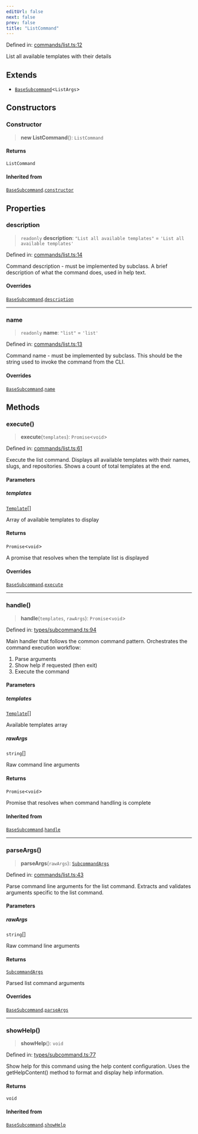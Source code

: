 ```yaml
---
editUrl: false
next: false
prev: false
title: "ListCommand"
---
```


Defined in: [commands/list.ts:12](https://github.com/yashjawale/fabr/blob/f92675816a3f8768b3ea0b7f8742e3a12556014c/src/commands/list.ts#L12)

List all available templates with their details

## Extends

- [`BaseSubcommand`](/fabr/api/types/subcommand/classes/basesubcommand/)\<`ListArgs`\>

## Constructors

### Constructor

> **new ListCommand**(): `ListCommand`

#### Returns

`ListCommand`

#### Inherited from

[`BaseSubcommand`](/fabr/api/types/subcommand/classes/basesubcommand/).[`constructor`](/fabr/api/types/subcommand/classes/basesubcommand/#constructor)

## Properties

### description

> `readonly` **description**: `"List all available templates"` = `'List all available templates'`

Defined in: [commands/list.ts:14](https://github.com/yashjawale/fabr/blob/f92675816a3f8768b3ea0b7f8742e3a12556014c/src/commands/list.ts#L14)

Command description - must be implemented by subclass.
A brief description of what the command does, used in help text.

#### Overrides

[`BaseSubcommand`](/fabr/api/types/subcommand/classes/basesubcommand/).[`description`](/fabr/api/types/subcommand/classes/basesubcommand/#description)

***

### name

> `readonly` **name**: `"list"` = `'list'`

Defined in: [commands/list.ts:13](https://github.com/yashjawale/fabr/blob/f92675816a3f8768b3ea0b7f8742e3a12556014c/src/commands/list.ts#L13)

Command name - must be implemented by subclass.
This should be the string used to invoke the command from the CLI.

#### Overrides

[`BaseSubcommand`](/fabr/api/types/subcommand/classes/basesubcommand/).[`name`](/fabr/api/types/subcommand/classes/basesubcommand/#name)

## Methods

### execute()

> **execute**(`templates`): `Promise`\<`void`\>

Defined in: [commands/list.ts:61](https://github.com/yashjawale/fabr/blob/f92675816a3f8768b3ea0b7f8742e3a12556014c/src/commands/list.ts#L61)

Execute the list command.
Displays all available templates with their names, slugs, and repositories.
Shows a count of total templates at the end.

#### Parameters

##### templates

[`Template`](/fabr/api/types/templates/interfaces/template/)[]

Array of available templates to display

#### Returns

`Promise`\<`void`\>

A promise that resolves when the template list is displayed

#### Overrides

[`BaseSubcommand`](/fabr/api/types/subcommand/classes/basesubcommand/).[`execute`](/fabr/api/types/subcommand/classes/basesubcommand/#execute)

***

### handle()

> **handle**(`templates`, `rawArgs`): `Promise`\<`void`\>

Defined in: [types/subcommand.ts:94](https://github.com/yashjawale/fabr/blob/f92675816a3f8768b3ea0b7f8742e3a12556014c/src/types/subcommand.ts#L94)

Main handler that follows the common command pattern.
Orchestrates the command execution workflow:
1. Parse arguments
2. Show help if requested (then exit)
3. Execute the command

#### Parameters

##### templates

[`Template`](/fabr/api/types/templates/interfaces/template/)[]

Available templates array

##### rawArgs

`string`[]

Raw command line arguments

#### Returns

`Promise`\<`void`\>

Promise that resolves when command handling is complete

#### Inherited from

[`BaseSubcommand`](/fabr/api/types/subcommand/classes/basesubcommand/).[`handle`](/fabr/api/types/subcommand/classes/basesubcommand/#handle)

***

### parseArgs()

> **parseArgs**(`rawArgs`): [`SubcommandArgs`](/fabr/api/types/subcommand/interfaces/subcommandargs/)

Defined in: [commands/list.ts:43](https://github.com/yashjawale/fabr/blob/f92675816a3f8768b3ea0b7f8742e3a12556014c/src/commands/list.ts#L43)

Parse command line arguments for the list command.
Extracts and validates arguments specific to the list command.

#### Parameters

##### rawArgs

`string`[]

Raw command line arguments

#### Returns

[`SubcommandArgs`](/fabr/api/types/subcommand/interfaces/subcommandargs/)

Parsed list command arguments

#### Overrides

[`BaseSubcommand`](/fabr/api/types/subcommand/classes/basesubcommand/).[`parseArgs`](/fabr/api/types/subcommand/classes/basesubcommand/#parseargs)

***

### showHelp()

> **showHelp**(): `void`

Defined in: [types/subcommand.ts:77](https://github.com/yashjawale/fabr/blob/f92675816a3f8768b3ea0b7f8742e3a12556014c/src/types/subcommand.ts#L77)

Show help for this command using the help content configuration.
Uses the getHelpContent() method to format and display help information.

#### Returns

`void`

#### Inherited from

[`BaseSubcommand`](/fabr/api/types/subcommand/classes/basesubcommand/).[`showHelp`](/fabr/api/types/subcommand/classes/basesubcommand/#showhelp)

